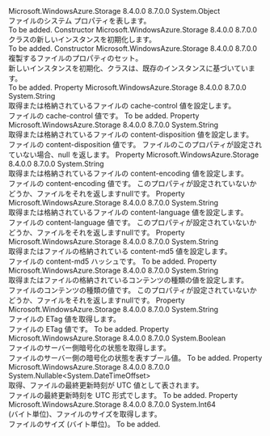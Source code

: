 <Type Name="FileProperties" FullName="Microsoft.WindowsAzure.Storage.File.FileProperties">
  <TypeSignature Language="C#" Value="public sealed class FileProperties" />
  <TypeSignature Language="ILAsm" Value=".class public auto ansi sealed beforefieldinit FileProperties extends System.Object" />
  <TypeSignature Language="DocId" Value="T:Microsoft.WindowsAzure.Storage.File.FileProperties" />
  <TypeSignature Language="VB.NET" Value="Public NotInheritable Class FileProperties" />
  <TypeSignature Language="F#" Value="type FileProperties = class" />
  <AssemblyInfo>
    <AssemblyName>Microsoft.WindowsAzure.Storage</AssemblyName>
    <AssemblyVersion>8.4.0.0</AssemblyVersion>
    <AssemblyVersion>8.7.0.0</AssemblyVersion>
  </AssemblyInfo>
  <Base>
    <BaseTypeName>System.Object</BaseTypeName>
  </Base>
  <Interfaces />
  <Docs>
    <summary>
            ファイルのシステム プロパティを表します。
            </summary>
    <remarks>To be added.</remarks>
  </Docs>
  <Members>
    <Member MemberName=".ctor">
      <MemberSignature Language="C#" Value="public FileProperties ();" />
      <MemberSignature Language="ILAsm" Value=".method public hidebysig specialname rtspecialname instance void .ctor() cil managed" />
      <MemberSignature Language="DocId" Value="M:Microsoft.WindowsAzure.Storage.File.FileProperties.#ctor" />
      <MemberSignature Language="VB.NET" Value="Public Sub New ()" />
      <MemberType>Constructor</MemberType>
      <AssemblyInfo>
        <AssemblyName>Microsoft.WindowsAzure.Storage</AssemblyName>
        <AssemblyVersion>8.4.0.0</AssemblyVersion>
        <AssemblyVersion>8.7.0.0</AssemblyVersion>
      </AssemblyInfo>
      <Parameters />
      <Docs>
        <summary>
            <see cref="T:Microsoft.WindowsAzure.Storage.File.FileProperties" /> クラスの新しいインスタンスを初期化します。
            </summary>
        <remarks>To be added.</remarks>
      </Docs>
    </Member>
    <Member MemberName=".ctor">
      <MemberSignature Language="C#" Value="public FileProperties (Microsoft.WindowsAzure.Storage.File.FileProperties other);" />
      <MemberSignature Language="ILAsm" Value=".method public hidebysig specialname rtspecialname instance void .ctor(class Microsoft.WindowsAzure.Storage.File.FileProperties other) cil managed" />
      <MemberSignature Language="DocId" Value="M:Microsoft.WindowsAzure.Storage.File.FileProperties.#ctor(Microsoft.WindowsAzure.Storage.File.FileProperties)" />
      <MemberSignature Language="VB.NET" Value="Public Sub New (other As FileProperties)" />
      <MemberSignature Language="F#" Value="new Microsoft.WindowsAzure.Storage.File.FileProperties : Microsoft.WindowsAzure.Storage.File.FileProperties -&gt; Microsoft.WindowsAzure.Storage.File.FileProperties" Usage="new Microsoft.WindowsAzure.Storage.File.FileProperties other" />
      <MemberType>Constructor</MemberType>
      <AssemblyInfo>
        <AssemblyName>Microsoft.WindowsAzure.Storage</AssemblyName>
        <AssemblyVersion>8.4.0.0</AssemblyVersion>
        <AssemblyVersion>8.7.0.0</AssemblyVersion>
      </AssemblyInfo>
      <Parameters>
        <Parameter Name="other" Type="Microsoft.WindowsAzure.Storage.File.FileProperties" />
      </Parameters>
      <Docs>
        <param name="other">複製するファイルのプロパティのセット。</param>
        <summary>
            新しいインスタンスを初期化、<see cref="T:Microsoft.WindowsAzure.Storage.File.FileProperties" />クラスは、既存のインスタンスに基づいています。
            </summary>
        <remarks>To be added.</remarks>
      </Docs>
    </Member>
    <Member MemberName="CacheControl">
      <MemberSignature Language="C#" Value="public string CacheControl { get; set; }" />
      <MemberSignature Language="ILAsm" Value=".property instance string CacheControl" />
      <MemberSignature Language="DocId" Value="P:Microsoft.WindowsAzure.Storage.File.FileProperties.CacheControl" />
      <MemberSignature Language="VB.NET" Value="Public Property CacheControl As String" />
      <MemberSignature Language="F#" Value="member this.CacheControl : string with get, set" Usage="Microsoft.WindowsAzure.Storage.File.FileProperties.CacheControl" />
      <MemberType>Property</MemberType>
      <AssemblyInfo>
        <AssemblyName>Microsoft.WindowsAzure.Storage</AssemblyName>
        <AssemblyVersion>8.4.0.0</AssemblyVersion>
        <AssemblyVersion>8.7.0.0</AssemblyVersion>
      </AssemblyInfo>
      <ReturnValue>
        <ReturnType>System.String</ReturnType>
      </ReturnValue>
      <Docs>
        <summary>
            取得または格納されているファイルの cache-control 値を設定します。
            </summary>
        <value>ファイルの cache-control 値です。</value>
        <remarks>To be added.</remarks>
      </Docs>
    </Member>
    <Member MemberName="ContentDisposition">
      <MemberSignature Language="C#" Value="public string ContentDisposition { get; set; }" />
      <MemberSignature Language="ILAsm" Value=".property instance string ContentDisposition" />
      <MemberSignature Language="DocId" Value="P:Microsoft.WindowsAzure.Storage.File.FileProperties.ContentDisposition" />
      <MemberSignature Language="VB.NET" Value="Public Property ContentDisposition As String" />
      <MemberSignature Language="F#" Value="member this.ContentDisposition : string with get, set" Usage="Microsoft.WindowsAzure.Storage.File.FileProperties.ContentDisposition" />
      <MemberType>Property</MemberType>
      <AssemblyInfo>
        <AssemblyName>Microsoft.WindowsAzure.Storage</AssemblyName>
        <AssemblyVersion>8.4.0.0</AssemblyVersion>
        <AssemblyVersion>8.7.0.0</AssemblyVersion>
      </AssemblyInfo>
      <ReturnValue>
        <ReturnType>System.String</ReturnType>
      </ReturnValue>
      <Docs>
        <summary>
            取得または格納されているファイルの content-disposition 値を設定します。
            </summary>
        <value>ファイルの content-disposition 値です。</value>
        <remarks>
            ファイルのこのプロパティが設定されていない場合、null を返します。
            </remarks>
      </Docs>
    </Member>
    <Member MemberName="ContentEncoding">
      <MemberSignature Language="C#" Value="public string ContentEncoding { get; set; }" />
      <MemberSignature Language="ILAsm" Value=".property instance string ContentEncoding" />
      <MemberSignature Language="DocId" Value="P:Microsoft.WindowsAzure.Storage.File.FileProperties.ContentEncoding" />
      <MemberSignature Language="VB.NET" Value="Public Property ContentEncoding As String" />
      <MemberSignature Language="F#" Value="member this.ContentEncoding : string with get, set" Usage="Microsoft.WindowsAzure.Storage.File.FileProperties.ContentEncoding" />
      <MemberType>Property</MemberType>
      <AssemblyInfo>
        <AssemblyName>Microsoft.WindowsAzure.Storage</AssemblyName>
        <AssemblyVersion>8.4.0.0</AssemblyVersion>
        <AssemblyVersion>8.7.0.0</AssemblyVersion>
      </AssemblyInfo>
      <ReturnValue>
        <ReturnType>System.String</ReturnType>
      </ReturnValue>
      <Docs>
        <summary>
            取得または格納されているファイルの content-encoding 値を設定します。
            </summary>
        <value>ファイルの content-encoding 値です。</value>
        <remarks>
            このプロパティが設定されていないかどうか、ファイルをそれを返します<c>null</c>です。
            </remarks>
      </Docs>
    </Member>
    <Member MemberName="ContentLanguage">
      <MemberSignature Language="C#" Value="public string ContentLanguage { get; set; }" />
      <MemberSignature Language="ILAsm" Value=".property instance string ContentLanguage" />
      <MemberSignature Language="DocId" Value="P:Microsoft.WindowsAzure.Storage.File.FileProperties.ContentLanguage" />
      <MemberSignature Language="VB.NET" Value="Public Property ContentLanguage As String" />
      <MemberSignature Language="F#" Value="member this.ContentLanguage : string with get, set" Usage="Microsoft.WindowsAzure.Storage.File.FileProperties.ContentLanguage" />
      <MemberType>Property</MemberType>
      <AssemblyInfo>
        <AssemblyName>Microsoft.WindowsAzure.Storage</AssemblyName>
        <AssemblyVersion>8.4.0.0</AssemblyVersion>
        <AssemblyVersion>8.7.0.0</AssemblyVersion>
      </AssemblyInfo>
      <ReturnValue>
        <ReturnType>System.String</ReturnType>
      </ReturnValue>
      <Docs>
        <summary>
            取得または格納されているファイルの content-language 値を設定します。
            </summary>
        <value>ファイルの content-language 値です。</value>
        <remarks>
            このプロパティが設定されていないかどうか、ファイルをそれを返します<c>null</c>です。
            </remarks>
      </Docs>
    </Member>
    <Member MemberName="ContentMD5">
      <MemberSignature Language="C#" Value="public string ContentMD5 { get; set; }" />
      <MemberSignature Language="ILAsm" Value=".property instance string ContentMD5" />
      <MemberSignature Language="DocId" Value="P:Microsoft.WindowsAzure.Storage.File.FileProperties.ContentMD5" />
      <MemberSignature Language="VB.NET" Value="Public Property ContentMD5 As String" />
      <MemberSignature Language="F#" Value="member this.ContentMD5 : string with get, set" Usage="Microsoft.WindowsAzure.Storage.File.FileProperties.ContentMD5" />
      <MemberType>Property</MemberType>
      <AssemblyInfo>
        <AssemblyName>Microsoft.WindowsAzure.Storage</AssemblyName>
        <AssemblyVersion>8.4.0.0</AssemblyVersion>
        <AssemblyVersion>8.7.0.0</AssemblyVersion>
      </AssemblyInfo>
      <ReturnValue>
        <ReturnType>System.String</ReturnType>
      </ReturnValue>
      <Docs>
        <summary>
            取得またはファイルの格納されている content-md5 値を設定します。
            </summary>
        <value>ファイルの content-md5 ハッシュです。</value>
        <remarks>To be added.</remarks>
      </Docs>
    </Member>
    <Member MemberName="ContentType">
      <MemberSignature Language="C#" Value="public string ContentType { get; set; }" />
      <MemberSignature Language="ILAsm" Value=".property instance string ContentType" />
      <MemberSignature Language="DocId" Value="P:Microsoft.WindowsAzure.Storage.File.FileProperties.ContentType" />
      <MemberSignature Language="VB.NET" Value="Public Property ContentType As String" />
      <MemberSignature Language="F#" Value="member this.ContentType : string with get, set" Usage="Microsoft.WindowsAzure.Storage.File.FileProperties.ContentType" />
      <MemberType>Property</MemberType>
      <AssemblyInfo>
        <AssemblyName>Microsoft.WindowsAzure.Storage</AssemblyName>
        <AssemblyVersion>8.4.0.0</AssemblyVersion>
        <AssemblyVersion>8.7.0.0</AssemblyVersion>
      </AssemblyInfo>
      <ReturnValue>
        <ReturnType>System.String</ReturnType>
      </ReturnValue>
      <Docs>
        <summary>
            取得またはファイルの格納されているコンテンツの種類の値を設定します。
            </summary>
        <value>ファイルのコンテンツの種類の値です。</value>
        <remarks>
            このプロパティが設定されていないかどうか、ファイルをそれを返します<c>null</c>です。
            </remarks>
      </Docs>
    </Member>
    <Member MemberName="ETag">
      <MemberSignature Language="C#" Value="public string ETag { get; }" />
      <MemberSignature Language="ILAsm" Value=".property instance string ETag" />
      <MemberSignature Language="DocId" Value="P:Microsoft.WindowsAzure.Storage.File.FileProperties.ETag" />
      <MemberSignature Language="VB.NET" Value="Public ReadOnly Property ETag As String" />
      <MemberSignature Language="F#" Value="member this.ETag : string" Usage="Microsoft.WindowsAzure.Storage.File.FileProperties.ETag" />
      <MemberType>Property</MemberType>
      <AssemblyInfo>
        <AssemblyName>Microsoft.WindowsAzure.Storage</AssemblyName>
        <AssemblyVersion>8.4.0.0</AssemblyVersion>
        <AssemblyVersion>8.7.0.0</AssemblyVersion>
      </AssemblyInfo>
      <ReturnValue>
        <ReturnType>System.String</ReturnType>
      </ReturnValue>
      <Docs>
        <summary>
            ファイルの ETag 値を取得します。
            </summary>
        <value>ファイルの ETag 値です。</value>
        <remarks>To be added.</remarks>
      </Docs>
    </Member>
    <Member MemberName="IsServerEncrypted">
      <MemberSignature Language="C#" Value="public bool IsServerEncrypted { get; }" />
      <MemberSignature Language="ILAsm" Value=".property instance bool IsServerEncrypted" />
      <MemberSignature Language="DocId" Value="P:Microsoft.WindowsAzure.Storage.File.FileProperties.IsServerEncrypted" />
      <MemberSignature Language="VB.NET" Value="Public ReadOnly Property IsServerEncrypted As Boolean" />
      <MemberSignature Language="F#" Value="member this.IsServerEncrypted : bool" Usage="Microsoft.WindowsAzure.Storage.File.FileProperties.IsServerEncrypted" />
      <MemberType>Property</MemberType>
      <AssemblyInfo>
        <AssemblyName>Microsoft.WindowsAzure.Storage</AssemblyName>
        <AssemblyVersion>8.4.0.0</AssemblyVersion>
        <AssemblyVersion>8.7.0.0</AssemblyVersion>
      </AssemblyInfo>
      <ReturnValue>
        <ReturnType>System.Boolean</ReturnType>
      </ReturnValue>
      <Docs>
        <summary>
            ファイルのサーバー側暗号化の状態を取得します。
            </summary>
        <value>ファイルのサーバー側の暗号化の状態を表すブール値。</value>
        <remarks>To be added.</remarks>
      </Docs>
    </Member>
    <Member MemberName="LastModified">
      <MemberSignature Language="C#" Value="public Nullable&lt;DateTimeOffset&gt; LastModified { get; }" />
      <MemberSignature Language="ILAsm" Value=".property instance valuetype System.Nullable`1&lt;valuetype System.DateTimeOffset&gt; LastModified" />
      <MemberSignature Language="DocId" Value="P:Microsoft.WindowsAzure.Storage.File.FileProperties.LastModified" />
      <MemberSignature Language="VB.NET" Value="Public ReadOnly Property LastModified As Nullable(Of DateTimeOffset)" />
      <MemberSignature Language="F#" Value="member this.LastModified : Nullable&lt;DateTimeOffset&gt;" Usage="Microsoft.WindowsAzure.Storage.File.FileProperties.LastModified" />
      <MemberType>Property</MemberType>
      <AssemblyInfo>
        <AssemblyName>Microsoft.WindowsAzure.Storage</AssemblyName>
        <AssemblyVersion>8.4.0.0</AssemblyVersion>
        <AssemblyVersion>8.7.0.0</AssemblyVersion>
      </AssemblyInfo>
      <ReturnValue>
        <ReturnType>System.Nullable&lt;System.DateTimeOffset&gt;</ReturnType>
      </ReturnValue>
      <Docs>
        <summary>
            取得、ファイルの最終更新時刻が UTC 値として表されます。
            </summary>
        <value>ファイルの最終更新時刻を UTC 形式でします。</value>
        <remarks>To be added.</remarks>
      </Docs>
    </Member>
    <Member MemberName="Length">
      <MemberSignature Language="C#" Value="public long Length { get; }" />
      <MemberSignature Language="ILAsm" Value=".property instance int64 Length" />
      <MemberSignature Language="DocId" Value="P:Microsoft.WindowsAzure.Storage.File.FileProperties.Length" />
      <MemberSignature Language="VB.NET" Value="Public ReadOnly Property Length As Long" />
      <MemberSignature Language="F#" Value="member this.Length : int64" Usage="Microsoft.WindowsAzure.Storage.File.FileProperties.Length" />
      <MemberType>Property</MemberType>
      <AssemblyInfo>
        <AssemblyName>Microsoft.WindowsAzure.Storage</AssemblyName>
        <AssemblyVersion>8.4.0.0</AssemblyVersion>
        <AssemblyVersion>8.7.0.0</AssemblyVersion>
      </AssemblyInfo>
      <ReturnValue>
        <ReturnType>System.Int64</ReturnType>
      </ReturnValue>
      <Docs>
        <summary>
            (バイト単位)、ファイルのサイズを取得します。
            </summary>
        <value>ファイルのサイズ (バイト単位)。</value>
        <remarks>To be added.</remarks>
      </Docs>
    </Member>
  </Members>
</Type>